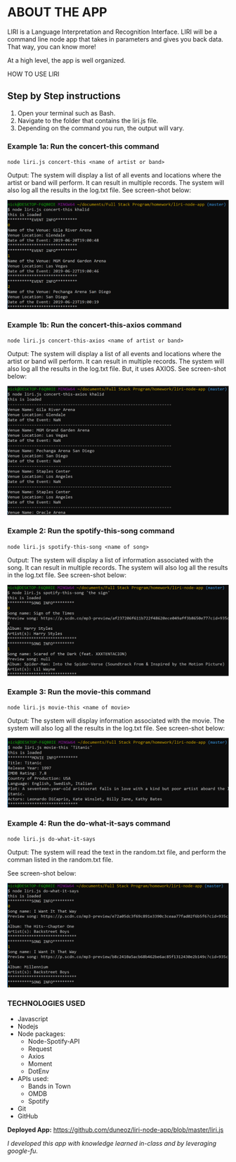 # ABOUT THE APP
LIRI is a Language Interpretation and Recognition Interface. LIRI will be a command line node app that takes in parameters and gives you back data. That way, you can know more!

At a high level, the app is well organized.

HOW TO USE LIRI

## Step by Step instructions
1. Open your terminal such as Bash.
2. Navigate to the folder that contains the liri.js file.
3. Depending on the command you run, the output will vary.

  ### Example 1a: Run the concert-this command

  `node liri.js concert-this <name of artist or band>`
 
   Output: The system will display a list of all events and locations where the artist or band will perform. It can result in multiple records. The system will also log all the results in the log.txt file. See screen-shot below:

![](/concer-this.png)

  ### Example 1b: Run the concert-this-axios command

  `node liri.js concert-this-axios <name of artist or band>`
 
   Output: The system will display a list of all events and locations where the artist or band will perform. It can result in multiple records. The system will also log all the results in the log.txt file. But, it uses AXIOS. See screen-shot below:

![](/concert-this-axios.png)

  ### Example 2: Run the spotify-this-song command

 `node liri.js spotify-this-song <name of song>`
 
  Output: The system will display a list of information associated with the song. It can result in multiple records. The system will also log all the results in the log.txt file. See screen-shot below:

![](/spotify-this-song.png)

  ### Example 3: Run the movie-this command

 `node liri.js movie-this <name of movie>`
 
Output: The system will display information associated with the movie. The system will also log all the results in the log.txt file. See screen-shot below:


![](/movie-this.png)


  ### Example 4: Run the do-what-it-says command

 `node liri.js do-what-it-says`
 
Output: The system will read the text in the random.txt file, and perform the comman listed in the random.txt file.

See screen-shot below:

![](/do-what-it-says.png)

### TECHNOLOGIES USED
* Javascript
* Nodejs
* Node packages:
  * Node-Spotify-API
  * Request
  * Axios
  * Moment
  * DotEnv
* APIs used:
  * Bands in Town
  * OMDB
  * Spotify
* Git
* GitHub

**Deployed App:** https://github.com/duneoz/liri-node-app/blob/master/liri.js

*I developed this app with knowledge learned in-class and by leveraging google-fu.*

